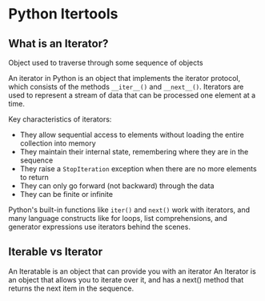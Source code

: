 # Python Itertools

## What is an Iterator?
Object used to traverse through some sequence of objects

An iterator in Python is an object that implements the iterator protocol, which consists of the methods `__iter__()` and `__next__()`. Iterators are used to represent a stream of data that can be processed one element at a time.

Key characteristics of iterators:
- They allow sequential access to elements without loading the entire collection into memory
- They maintain their internal state, remembering where they are in the sequence
- They raise a `StopIteration` exception when there are no more elements to return
- They can only go forward (not backward) through the data
- They can be finite or infinite

Python's built-in functions like `iter()` and `next()` work with iterators, and many language constructs like for loops, list comprehensions, and generator expressions use iterators behind the scenes.

## Iterable vs Iterator
An Iteratable is an object that can provide you with an iterator
An Iterator is an object that allows you to iterate over it, and has a next() method that returns the next item in the sequence.
